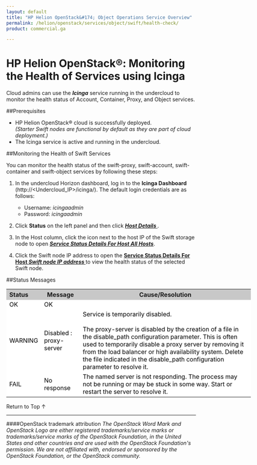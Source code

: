 ```yaml
---
layout: default
title: "HP Helion OpenStack&#174; Object Operations Service Overview"
permalink: /helion/openstack/services/object/swift/health-check/
product: commercial.ga

---
```

<!--PUBLISHED-->

<script>

function PageRefresh {
onLoad="window.refresh"
}

PageRefresh();

</script>

<!--
<p style="font-size: small;"> <a href="/helion/openstack/services/object/overview/">&#9664; PREV</a> | <a href="/helion/openstack/services/overview/">&#9650; UP</a> | <a href=" /helion/openstack/services/swift/deployment/"> NEXT &#9654</a> </p>-->


# HP Helion OpenStack&#174;: Monitoring the Health of Services using Icinga 
Cloud admins can use the ***Icinga*** service running in the undercloud to monitor the health status of Account, Container, Proxy, and Object services. 

##Prerequisites

* HP Helion OpenStack&#174; cloud is successfully deployed.<br>*(Starter Swift nodes are functional by default as they are part of cloud deployment.)*
* The Icinga service is active and running in the undercloud.

##Monitoring the Health of Swift Services

 You can monitor the health status of the swift-proxy, swift-account, swift-container and swift-object services by following these steps:

1. In the undercloud Horizon dashboard, log in to the **Icinga Dashboard** (http://&lt;Undercloud_IP&gt;/icinga/). The default login credentials are as follows:
		
	* Username: *icingaadmin*
	* Password: *icingaadmin*  

2. Click **Status** on the left panel and then click <a href="javascript:window.open('/content/documentation/media/icinga_host-details.png','_blank','toolbar=no,menubar=no,resizable=yes,scrollbars=yes')"><b><i>Host Details</i> </b><!---(opens in a new window)---></a>.



3. In the Host column, click the icon next to the host IP of the Swift storage node to open <a href="javascript:window.open('/content/documentation/media/swift_icinga_view-details.png','_blank','toolbar=no,menubar=no,resizable=yes,scrollbars=yes')"><b><i>Service Status Details For Host All Hosts</i><!-- </b> (opens in a new window)--></b></a>.
4. Click the Swift node IP address to open the <a href="javascript:window.open('/content/documentation/media/swift_icinga-health-status.png','_blank','toolbar=no,menubar=no,resizable=yes,scrollbars=yes')"><b>Service Status Details For Host <i>Swift node IP address </i></b> <!---(opens in a new window)---></a> to view the health status of the selected Swift node.

##Status Messages

<table style="text-align: left; vertical-align: top; width:650px;">
<tr style="background-color: #C8C8C8;">
	<th>Status</th>
	<th><center>Message</center></th>
    <th><center>Cause/Resolution</center></th>
</tr>
<tr style="background-color: white; color: black;">
	<td>OK</td>
	<td>OK</td>
    <td></td>
</tr>
<tr style="background-color: white; color: black;">
	<td>WARNING </td>
	<td>Disabled : proxy-server</td>
    <td>Service is temporarily disabled.<br><br>
	The proxy-server is disabled by the creation of a file in the disable_path configuration parameter. This is often used to temporarily disable a proxy server by removing it from the
	load balancer or high availability system. Delete the file indicated in the disable_path configuration parameter to resolve it.</td>
</tr>
<tr style="background-color: white; color: black;">
	<td>FAIL </td>
	<td>No response</td>
    <td> The named server is not responding. The process may not be running or may be stuck in some way. Start or restart the server to resolve it.</td>
</tr>
</table>


<a href="#top" style="padding:14px 0px 14px 0px; text-decoration: none;"> Return to Top &#8593; </a>

----
####OpenStack trademark attribution
*The OpenStack Word Mark and OpenStack Logo are either registered trademarks/service marks or trademarks/service marks of the OpenStack Foundation, in the United States and other countries and are used with the OpenStack Foundation's permission. We are not affiliated with, endorsed or sponsored by the OpenStack Foundation, or the OpenStack community.*

 




